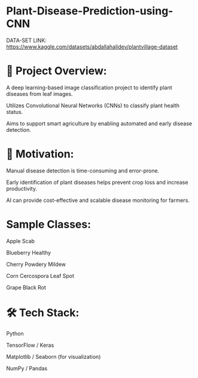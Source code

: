 # Plant-Disease-Prediction-using-CNN

 DATA-SET LINK: https://www.kaggle.com/datasets/abdallahalidev/plantvillage-dataset


 # 📌 Project Overview:
 
A deep learning-based image classification project to identify plant diseases from leaf images.

Utilizes Convolutional Neural Networks (CNNs) to classify plant health status.

Aims to support smart agriculture by enabling automated and early disease detection.

# 🧠 Motivation:

Manual disease detection is time-consuming and error-prone.

Early identification of plant diseases helps prevent crop loss and increase productivity.

AI can provide cost-effective and scalable disease monitoring for farmers. 


# Sample Classes:

Apple Scab

Blueberry Healthy

Cherry Powdery Mildew

Corn Cercospora Leaf Spot

Grape Black Rot



# 🛠️ Tech Stack:

Python

TensorFlow / Keras

Matplotlib / Seaborn (for visualization)

NumPy / Pandas

